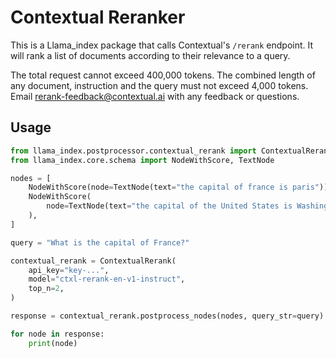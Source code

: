 # Contextual Reranker

This is a Llama_index package that calls Contextual's `/rerank` endpoint. It will rank a list of documents according to their relevance to a query.

The total request cannot exceed 400,000 tokens. The combined length of any document, instruction and the query must not exceed 4,000 tokens. Email [rerank-feedback@contextual.ai](mailto:rerank-feedback@contextual.ai) with any feedback or questions.

## Usage

```python
from llama_index.postprocessor.contextual_rerank import ContextualRerank
from llama_index.core.schema import NodeWithScore, TextNode

nodes = [
    NodeWithScore(node=TextNode(text="the capital of france is paris")),
    NodeWithScore(
        node=TextNode(text="the capital of the United States is Washington DC")
    ),
]

query = "What is the capital of France?"

contextual_rerank = ContextualRerank(
    api_key="key-...",
    model="ctxl-rerank-en-v1-instruct",
    top_n=2,
)

response = contextual_rerank.postprocess_nodes(nodes, query_str=query)

for node in response:
    print(node)
```
